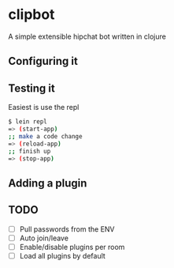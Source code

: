clipbot
=======

A simple extensible hipchat bot written in clojure

## Configuring it ##



## Testing it ##

Easiest is use the repl

```bash
$ lein repl
=> (start-app)
;; make a code change
=> (reload-app)
;; finish up
=> (stop-app)
```

## Adding a plugin ##

## TODO ##

* [ ] Pull passwords from the ENV
* [ ] Auto join/leave
* [ ] Enable/disable plugins per room
* [ ] Load all plugins by default
